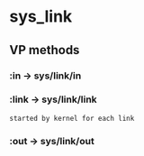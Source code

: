 # sys_link

## VP methods

### :in -> sys/link/in

### :link -> sys/link/link

```code
started by kernel for each link
```

### :out -> sys/link/out

